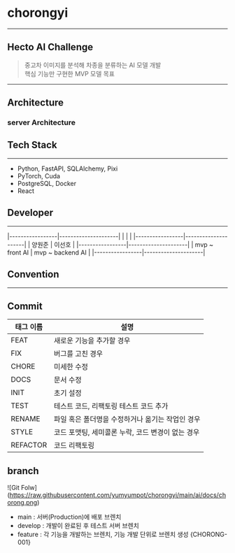 # chorongyi 

---
## Hecto AI Challenge
>중고차 이미지를 분석해 차종을 분류하는 AI 모델 개발 </br>
>핵심 기능만 구현한 MVP 모델 목표

---
## Architecture
### server Architecture

[//]: # (<!-- 아키텍처 이미지 그려서 넣을 예정 -->)


## Tech Stack

---
- Python, FastAPI, SQLAlchemy, Pixi
- PyTorch, Cuda
- PostgreSQL, Docker
- React

## Developer

---
|-----------------|---------------------|
|                 |                     |
|-----------------|---------------------|
|      양원준       |       이선호         |
|-----------------|---------------------|
| mvp ~ front AI  |  mvp ~ backend AI  |
|-----------------|---------------------|

## Convention

---
## Commit

| 태그 이름  | 설명                            |
|-----------|-------------------------------|
| FEAT      | 새로운 기능을 추가할 경우                |
| FIX       | 버그를 고친 경우                     |
| CHORE     | 미세한 수정                        |
| DOCS      | 문서 수정                         |
| INIT      | 초기 설정                         |
| TEST      | 테스트 코드, 리팩토링 테스트 코드 추가        |
| RENAME    | 파일 혹은 폴더명을 수정하거나 옮기는 작업인 경우   |
| STYLE     | 코드 포맷팅, 세미콜론 누락, 코드 변경이 없는 경우 |
| REFACTOR  | 코드 리팩토링                       |

## branch

![Git Folw] (https://raw.githubusercontent.com/yumyumpot/chorongyi/main/ai/docs/chorong.png) </br>

- main : 서버(Production)에 배포 브렌치
- develop : 개발이 완료된 후 테스트 서버 브렌치
- feature : 각 기능을 개발하는 브렌치, 기능 개발 단위로 브렌치 생성 {CHORONG-001}
